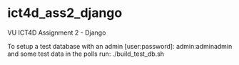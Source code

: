 # ict4d_ass2_django
VU ICT4D Assignment 2 - Django

To setup a test database with an admin [user:password]: admin:adminadmin and some test data in the polls run:
./build_test_db.sh
